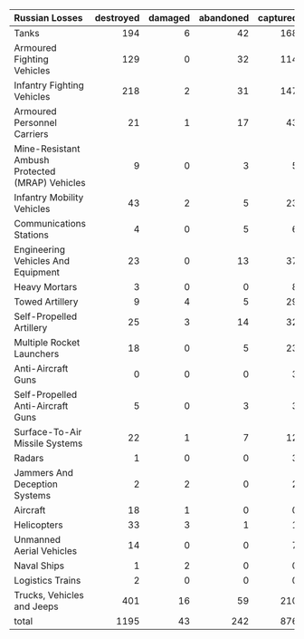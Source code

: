 | Russian Losses                                   |   destroyed |   damaged |   abandoned |   captured |   total |
|:-------------------------------------------------|------------:|----------:|------------:|-----------:|--------:|
| Tanks                                            |         194 |         6 |          42 |        168 |     410 |
| Armoured Fighting Vehicles                       |         129 |         0 |          32 |        114 |     275 |
| Infantry Fighting Vehicles                       |         218 |         2 |          31 |        147 |     398 |
| Armoured Personnel Carriers                      |          21 |         1 |          17 |         43 |      82 |
| Mine-Resistant Ambush Protected  (MRAP) Vehicles |           9 |         0 |           3 |          5 |      17 |
| Infantry Mobility Vehicles                       |          43 |         2 |           5 |         23 |      73 |
| Communications Stations                          |           4 |         0 |           5 |          6 |      15 |
| Engineering Vehicles And Equipment               |          23 |         0 |          13 |         37 |      73 |
| Heavy Mortars                                    |           3 |         0 |           0 |          8 |      11 |
| Towed Artillery                                  |           9 |         4 |           5 |         29 |      47 |
| Self-Propelled Artillery                         |          25 |         3 |          14 |         32 |      74 |
| Multiple Rocket Launchers                        |          18 |         0 |           5 |         23 |      46 |
| Anti-Aircraft Guns                               |           0 |         0 |           0 |          3 |       3 |
| Self-Propelled Anti-Aircraft Guns                |           5 |         0 |           3 |          3 |      11 |
| Surface-To-Air Missile Systems                   |          22 |         1 |           7 |         12 |      42 |
| Radars                                           |           1 |         0 |           0 |          3 |       4 |
| Jammers And Deception Systems                    |           2 |         2 |           0 |          2 |       6 |
| Aircraft                                         |          18 |         1 |           0 |          0 |      19 |
| Helicopters                                      |          33 |         3 |           1 |          1 |      38 |
| Unmanned Aerial Vehicles                         |          14 |         0 |           0 |          7 |      21 |
| Naval Ships                                      |           1 |         2 |           0 |          0 |       3 |
| Logistics Trains                                 |           2 |         0 |           0 |          0 |       2 |
| Trucks, Vehicles and Jeeps                       |         401 |        16 |          59 |        210 |     686 |
| total                                            |        1195 |        43 |         242 |        876 |    2356 |